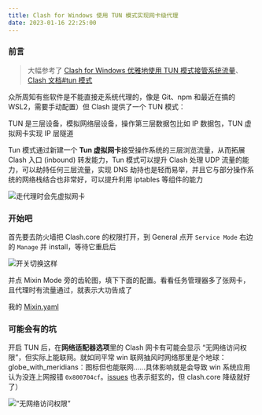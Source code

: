 ```yaml
---
title: Clash for Windows 使用 TUN 模式实现网卡级代理
date: 2023-01-16 22:25:00
---
```


### 前言

> 大幅参考了 [Clash for Windows 优雅地使用 TUN 模式接管系统流量](https://www.dejavu.moe/posts/cfw-tun/)、[Clash 文档#tun 模式](https://docs.cfw.lbyczf.com/contents/tun.html)

众所周知有些软件是不能直接走系统代理的，像是 Git、npm 和最近在搞的 WSL2，需要手动配置）但 Clash 提供了一个 TUN 模式：

TUN 是三层设备，模拟网络层设备，操作第三层数据包比如 IP 数据包，TUN 虚拟网卡实现 IP 层隧道

Tun 模式通过新建一个 **Tun 虚拟网卡**接受操作系统的三层浏览流量，从而拓展 Clash 入口 (inbound) 转发能力，Tun 模式可以提升 Clash 处理 UDP 流量的能力，可以劫持任何三层流量，实现 DNS 劫持也是轻而易举，并且它与部分操作系统的网络栈结合也非常好，可以提升利用 iptables 等组件的能力

![走代理时会先虚拟网卡](/blog/clash_tun.webp)

### 开始吧

首先要去防火墙把 Clash.core 的权限打开，到 General 点开 `Service Mode` 右边的 `Manage` 并 install，等待它重启后

![开关切换这样](/blog/clash_setting.webp)

并点 Mixin Mode 旁的齿轮图，填下下面的配置。看看任务管理器多了张网卡，且代理时有流量通过，就表示大功告成了

我的 [Mixin.yaml](https://gist.github.com/Chilfish/8529a98ba4626cd0a45a55d7d668fac6)

### 可能会有的坑

开启 TUN 后，在**网络适配器选项**里的 Clash 网卡有可能会显示 “无网络访问权限”，但实际上能联网。就如同平常 win 联网抽风时网络那里是个地球：globe_with_meridians：图标但也能联网……具体影响就是会导致 win 系统应用认为没连上网报错 `0x800704cf`。[issues](https://github.com/Dreamacro/clash/issues/1407) 也表示挺玄的，但 clash.core 降级就好了）

![“无网络访问权限”](/blog/clash_status.webp)
